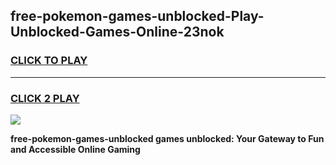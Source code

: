 
## free-pokemon-games-unblocked-Play-Unblocked-Games-Online-23nok
<h3>
<a href="https://premium76.site?title=free-pokemon-games-unblocked&ref=24A">CLICK TO PLAY</a></h3>
<hr>

<h3>
<a href="https://premium76.site?title=free-pokemon-games-unblocked&ref=24A">CLICK 2 PLAY</a>
  
</h3>

<a href="https://premium76.site?title=free-pokemon-games-unblocked&ref=24A"><img src="https://clearcache.store/games.png"></a>


**free-pokemon-games-unblocked games unblocked: Your Gateway to Fun and Accessible Online Gaming**
